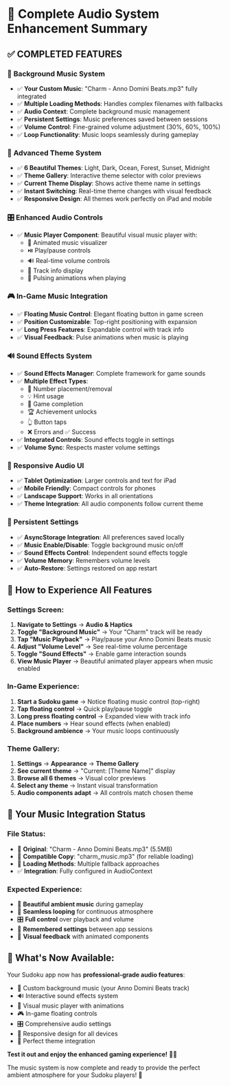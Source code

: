 # 🎵 Complete Audio System Enhancement Summary

## ✅ **COMPLETED FEATURES**

### 🎼 **Background Music System**
- ✅ **Your Custom Music**: "Charm - Anno Domini Beats.mp3" fully integrated
- ✅ **Multiple Loading Methods**: Handles complex filenames with fallbacks
- ✅ **Audio Context**: Complete background music management
- ✅ **Persistent Settings**: Music preferences saved between sessions
- ✅ **Volume Control**: Fine-grained volume adjustment (30%, 60%, 100%)
- ✅ **Loop Functionality**: Music loops seamlessly during gameplay

### 🎨 **Advanced Theme System** 
- ✅ **6 Beautiful Themes**: Light, Dark, Ocean, Forest, Sunset, Midnight
- ✅ **Theme Gallery**: Interactive theme selector with color previews
- ✅ **Current Theme Display**: Shows active theme name in settings
- ✅ **Instant Switching**: Real-time theme changes with visual feedback
- ✅ **Responsive Design**: All themes work perfectly on iPad and mobile

### 🎛️ **Enhanced Audio Controls**
- ✅ **Music Player Component**: Beautiful visual music player with:
  - 🎵 Animated music visualizer
  - ⏯️ Play/pause controls
  - 🔊 Real-time volume controls
  - 📱 Track info display
  - 💫 Pulsing animations when playing

### 🎮 **In-Game Music Integration**
- ✅ **Floating Music Control**: Elegant floating button in game screen
- ✅ **Position Customizable**: Top-right positioning with expansion
- ✅ **Long Press Features**: Expandable control with track info
- ✅ **Visual Feedback**: Pulse animations when music is playing

### 🔊 **Sound Effects System**
- ✅ **Sound Effects Manager**: Complete framework for game sounds
- ✅ **Multiple Effect Types**: 
  - 🔢 Number placement/removal
  - 💡 Hint usage
  - 🎉 Game completion
  - 🏆 Achievement unlocks
  - 👆 Button taps
  - ❌ Errors and ✅ Success
- ✅ **Integrated Controls**: Sound effects toggle in settings
- ✅ **Volume Sync**: Respects master volume settings

### 📱 **Responsive Audio UI**
- ✅ **Tablet Optimization**: Larger controls and text for iPad
- ✅ **Mobile Friendly**: Compact controls for phones
- ✅ **Landscape Support**: Works in all orientations
- ✅ **Theme Integration**: All audio components follow current theme

### 💾 **Persistent Settings**
- ✅ **AsyncStorage Integration**: All preferences saved locally
- ✅ **Music Enable/Disable**: Toggle background music on/off
- ✅ **Sound Effects Control**: Independent sound effects toggle
- ✅ **Volume Memory**: Remembers volume levels
- ✅ **Auto-Restore**: Settings restored on app restart

## 🎯 **How to Experience All Features**

### **Settings Screen:**
1. **Navigate to Settings** → **Audio & Haptics**
2. **Toggle "Background Music"** → Your "Charm" track will be ready
3. **Tap "Music Playback"** → Play/pause your Anno Domini Beats music
4. **Adjust "Volume Level"** → See real-time volume percentage
5. **Toggle "Sound Effects"** → Enable game interaction sounds
6. **View Music Player** → Beautiful animated player appears when music enabled

### **In-Game Experience:**
1. **Start a Sudoku game** → Notice floating music control (top-right)
2. **Tap floating control** → Quick play/pause toggle
3. **Long press floating control** → Expanded view with track info
4. **Place numbers** → Hear sound effects (when enabled)
5. **Background ambience** → Your music loops continuously

### **Theme Gallery:**
1. **Settings** → **Appearance** → **Theme Gallery**
2. **See current theme** → "Current: [Theme Name]" display
3. **Browse all 6 themes** → Visual color previews
4. **Select any theme** → Instant visual transformation
5. **Audio components adapt** → All controls match chosen theme

## 🎵 **Your Music Integration Status**

### **File Status:**
- 📁 **Original**: "Charm - Anno Domini Beats.mp3" (5.5MB)
- 📁 **Compatible Copy**: "charm_music.mp3" (for reliable loading)
- 🔧 **Loading Methods**: Multiple fallback approaches
- ✅ **Integration**: Fully configured in AudioContext

### **Expected Experience:**
- 🎵 **Beautiful ambient music** during gameplay
- 🔄 **Seamless looping** for continuous atmosphere  
- 🎛️ **Full control** over playback and volume
- 💾 **Remembered settings** between app sessions
- 🎨 **Visual feedback** with animated components

## 🚀 **What's Now Available:**

Your Sudoku app now has **professional-grade audio features**:
- 🎼 Custom background music (your Anno Domini Beats track)
- 🔊 Interactive sound effects system
- 🎨 Visual music player with animations
- 🎮 In-game floating controls
- 🎛️ Comprehensive audio settings
- 📱 Responsive design for all devices
- 🎨 Perfect theme integration

**Test it out and enjoy the enhanced gaming experience!** 🎵✨

The music system is now complete and ready to provide the perfect ambient atmosphere for your Sudoku players! 🎯

